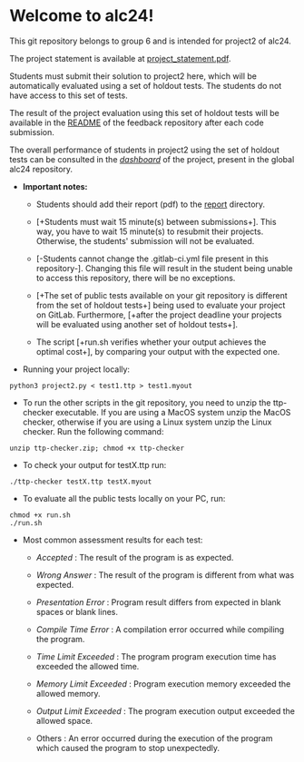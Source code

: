 # Welcome to alc24\!


This git repository belongs to group 6 and is intended for project2 of alc24.


The project statement is available at [project_statement.pdf](project_statement.pdf).


Students must submit their solution to project2 here, which will be automatically evaluated using a set of holdout tests. The students do not have access to this set of tests.


The result of the project evaluation using this set of holdout tests will be available in the [README](https://gitlab.rnl.tecnico.ulisboa.pt/alc24/feedback/project2/6/-/tree/master/README.md) of the feedback repository after each code submission.


The overall performance of students in project2 using the set of holdout tests can be consulted in the [_dashboard_](https://gitlab.rnl.tecnico.ulisboa.pt/alc24/alc24/-/tree/master/dashboard/projects/project2.md) of the project, present in the global alc24 repository.



- **Important notes:**


  - Students should add their report (pdf) to the [report](report/) directory.


  - [+Students must wait 15 minute(s) between submissions+]. This way, you have to wait 15 minute(s) to resubmit their projects. Otherwise, the students' submission will not be evaluated.


  - [-Students cannot change the .gitlab-ci.yml file present in this repository-]. Changing this file will result in the student being unable to access this repository, there will be no exceptions.


  - [+The set of public tests available on your git repository is different from the set of holdout tests+] being used to evaluate your project on GitLab. Furthermore, [+after the project deadline your projects will be evaluated using another set of holdout tests+].


  - The script [+run.sh verifies whether your output achieves the optimal cost+], by comparing your output with the expected one.




- Running your project locally:


```
python3 project2.py < test1.ttp > test1.myout 
```


- To run the other scripts in the git repository, you need to unzip the ttp-checker executable. If you are using a MacOS system unzip the MacOS checker, otherwise if you are using a Linux system unzip the Linux checker. Run the following command:


```
unzip ttp-checker.zip; chmod +x ttp-checker
```


- To check your output for testX.ttp run:


```
./ttp-checker testX.ttp testX.myout
```



- To evaluate all the public tests locally on your PC, run:


```
chmod +x run.sh
./run.sh
```




- Most common assessment results for each test:


  - _Accepted_ : The result of the program is as expected.


  - _Wrong Answer_ : The result of the program is different from what was expected.


  - _Presentation Error_ : Program result differs from expected in blank spaces or blank lines.


  - _Compile Time Error_ : A compilation error occurred while compiling the program.


  - _Time Limit Exceeded_ : The program program execution time has exceeded the allowed time.


  - _Memory Limit Exceeded_ : Program execution memory exceeded the allowed memory.


  - _Output Limit Exceeded_ : The program execution output exceeded the allowed space.


  - Others : An error occurred during the execution of the program which caused the program to stop unexpectedly.


